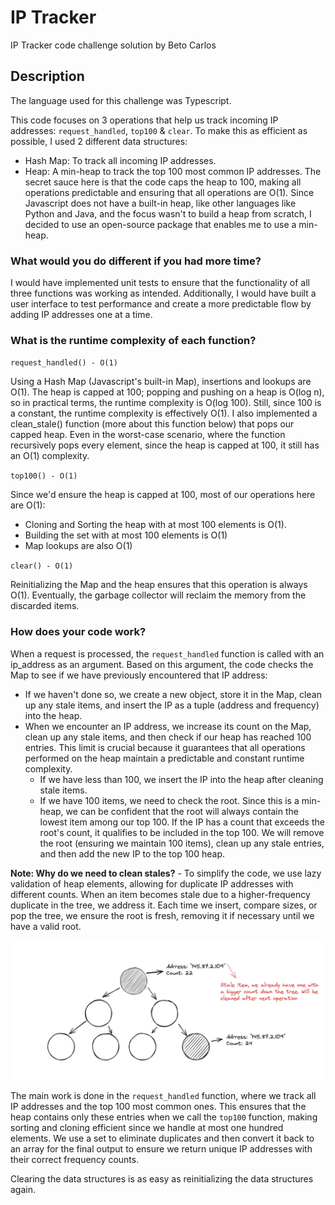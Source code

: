 # IP Tracker

IP Tracker code challenge solution by Beto Carlos

## Description

The language used for this challenge was Typescript.

This code focuses on 3 operations that help us track incoming IP addresses: `request_handled`, `top100` & `clear`. To make this as efficient as possible, I used 2 different data structures:

-   Hash Map: To track all incoming IP addresses.
-   Heap: A min-heap to track the top 100 most common IP addresses. The secret sauce here is that the code caps the heap to 100, making all operations predictable and ensuring that all operations are O(1). Since Javascript does not have a built-in heap, like other languages like Python and Java, and the focus wasn't to build a heap from scratch, I decided to use an open-source package that enables me to use a min-heap.

### What would you do different if you had more time?

I would have implemented unit tests to ensure that the functionality of all three functions was working as intended. Additionally, I would have built a user interface to test performance and create a more predictable flow by adding IP addresses one at a time.

### What is the runtime complexity of each function?

`request_handled() - O(1)`

Using a Hash Map (Javascript's built-in Map), insertions and lookups are O(1). The heap is capped at 100; popping and pushing on a heap is O(log n), so in practical terms, the runtime complexity is O(log 100). Still, since 100 is a constant, the runtime complexity is effectively O(1). I also implemented a clean_stale() function (more about this function below) that pops our capped heap. Even in the worst-case scenario, where the function recursively pops every element, since the heap is capped at 100, it still has an O(1) complexity.

`top100() - O(1)`

Since we'd ensure the heap is capped at 100, most of our operations here are O(1):

-   Cloning and Sorting the heap with at most 100 elements is O(1).
-   Building the set with at most 100 elements is O(1)
-   Map lookups are also O(1)

`clear() - O(1)`

Reinitializing the Map and the heap ensures that this operation is always O(1). Eventually, the garbage collector will reclaim the memory from the discarded items.

### How does your code work?

When a request is processed, the `request_handled` function is called with an ip_address as an argument. Based on this argument, the code checks the Map to see if we have previously encountered that IP address:

-   If we haven't done so, we create a new object, store it in the Map, clean up any stale items, and insert the IP as a tuple (address and frequency) into the heap.
-   When we encounter an IP address, we increase its count on the Map, clean up any stale items, and then check if our heap has reached 100 entries. This limit is crucial because it guarantees that all operations performed on the heap maintain a predictable and constant runtime complexity.
    -   If we have less than 100, we insert the IP into the heap after cleaning stale items.
    -   If we have 100 items, we need to check the root. Since this is a min-heap, we can be confident that the root will always contain the lowest item among our top 100. If the IP has a count that exceeds the root's count, it qualifies to be included in the top 100. We will remove the root (ensuring we maintain 100 items), clean up any stale entries, and then add the new IP to the top 100 heap.

**Note: Why do we need to clean stales?** - To simplify the code, we use lazy validation of heap elements, allowing for duplicate IP addresses with different counts. When an item becomes stale due to a higher-frequency duplicate in the tree, we address it. Each time we insert, compare sizes, or pop the tree, we ensure the root is fresh, removing it if necessary until we have a valid root.

![Stale nodes](docs/stale-items.png 'Stale nodes')

The main work is done in the `request_handled` function, where we track all IP addresses and the top 100 most common ones. This ensures that the heap contains only these entries when we call the `top100` function, making sorting and cloning efficient since we handle at most one hundred elements. We use a set to eliminate duplicates and then convert it back to an array for the final output to ensure we return unique IP addresses with their correct frequency counts.

Clearing the data structures is as easy as reinitializing the data structures again.
